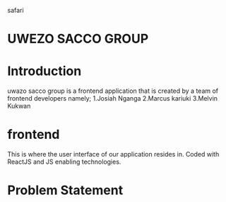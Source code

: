 safari
# UWEZO SACCO GROUP

# Introduction
uwazo sacco group is a frontend application that is created by a team of frontend developers namely;
    1.Josiah Nganga
    2.Marcus kariuki
    3.Melvin Kukwan
    
# frontend
This is where the user interface of our application resides in. Coded with ReactJS and JS enabling technologies.

# Problem Statement

